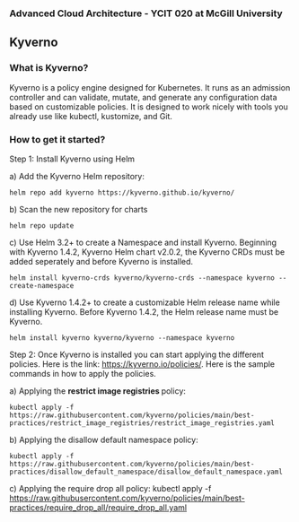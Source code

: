 ### Advanced Cloud Architecture - YCIT 020 at McGill University

## Kyverno

### What is Kyverno?
Kyverno is a policy engine designed for Kubernetes. It runs as an admission controller and can validate, mutate, and generate any configuration data based on customizable policies. It is designed to work nicely with tools you already use like kubectl, kustomize, and Git.

### How to get it started?

Step 1: Install Kyverno using Helm

a) Add the Kyverno Helm repository:

    helm repo add kyverno https://kyverno.github.io/kyverno/

b) Scan the new repository for charts

    helm repo update
    
c) Use Helm 3.2+ to create a Namespace and install Kyverno. Beginning with Kyverno 1.4.2, Kyverno Helm chart v2.0.2, the Kyverno CRDs must be added seperately and before Kyverno is installed.

    helm install kyverno-crds kyverno/kyverno-crds --namespace kyverno --create-namespace

d) Use Kyverno 1.4.2+ to create a customizable Helm release name while installing Kyverno. Before Kyverno 1.4.2, the Helm release name must be Kyverno.

    helm install kyverno kyverno/kyverno --namespace kyverno

Step 2: Once Kyverno is installed you can start applying the different policies. Here is the link: https://kyverno.io/policies/. Here is the sample commands in how to apply the policies.

a) Applying the <b> restrict image registries </b> policy:

    kubectl apply -f https://raw.githubusercontent.com/kyverno/policies/main/best-practices/restrict_image_registries/restrict_image_registries.yaml
    
b) Applying the disallow default namespace policy:

    kubectl apply -f https://raw.githubusercontent.com/kyverno/policies/main/best-practices/disallow_default_namespace/disallow_default_namespace.yaml
    
c) Applying the require drop all policy: 
    kubectl apply -f https://raw.githubusercontent.com/kyverno/policies/main/best-practices/require_drop_all/require_drop_all.yaml

